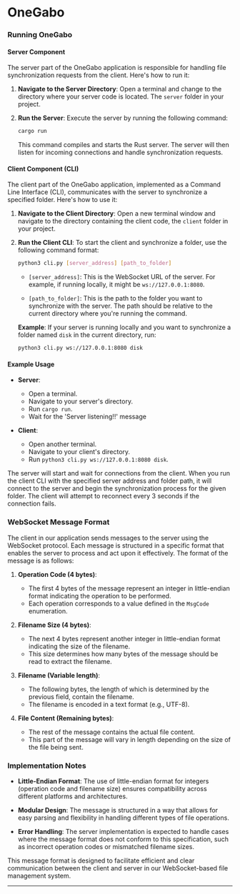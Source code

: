 # OneGabo
### Running OneGabo

#### Server Component

The server part of the OneGabo application is responsible for handling file synchronization requests from the client. Here's how to run it:

1. **Navigate to the Server Directory**: Open a terminal and change to the directory where your server code is located. The `server` folder in your project.

2. **Run the Server**: Execute the server by running the following command:

   ```bash
   cargo run
   ```

   This command compiles and starts the Rust server. The server will then listen for incoming connections and handle synchronization requests.

#### Client Component (CLI)

The client part of the OneGabo application, implemented as a Command Line Interface (CLI), communicates with the server to synchronize a specified folder. Here's how to use it:

1. **Navigate to the Client Directory**: Open a new terminal window and navigate to the directory containing the client code, the `client` folder in your project.

2. **Run the Client CLI**: To start the client and synchronize a folder, use the following command format:

   ```bash
   python3 cli.py [server_address] [path_to_folder]
   ```

   - `[server_address]`: This is the WebSocket URL of the server. For example, if running locally, it might be `ws://127.0.0.1:8080`.
   
   - `[path_to_folder]`: This is the path to the folder you want to synchronize with the server. The path should be relative to the current directory where you're running the command.

   **Example**:
   If your server is running locally and you want to synchronize a folder named `disk` in the current directory, run:

   ```bash
   python3 cli.py ws://127.0.0.1:8080 disk
   ```

#### Example Usage

- **Server**:
  - Open a terminal.
  - Navigate to your server's directory.
  - Run `cargo run`.
  - Wait for the 'Server listening!!' message

- **Client**:
  - Open another terminal.
  - Navigate to your client's directory.
  - Run `python3 cli.py ws://127.0.0.1:8080 disk`.

The server will start and wait for connections from the client. When you run the client CLI with the specified server address and folder path, it will connect to the server and begin the synchronization process for the given folder. The client will attempt to reconnect every 3 seconds if the connection fails.

### WebSocket Message Format

The client in our application sends messages to the server using the WebSocket protocol. Each message is structured in a specific format that enables the server to process and act upon it effectively. The format of the message is as follows:

1. **Operation Code (4 bytes)**:
   - The first 4 bytes of the message represent an integer in little-endian format indicating the operation to be performed.
   - Each operation corresponds to a value defined in the `MsgCode` enumeration.

2. **Filename Size (4 bytes)**:
   - The next 4 bytes represent another integer in little-endian format indicating the size of the filename.
   - This size determines how many bytes of the message should be read to extract the filename.

3. **Filename (Variable length)**:
   - The following bytes, the length of which is determined by the previous field, contain the filename.
   - The filename is encoded in a text format (e.g., UTF-8).

4. **File Content (Remaining bytes)**:
   - The rest of the message contains the actual file content.
   - This part of the message will vary in length depending on the size of the file being sent.

### Implementation Notes

- **Little-Endian Format**: The use of little-endian format for integers (operation code and filename size) ensures compatibility across different platforms and architectures.

- **Modular Design**: The message is structured in a way that allows for easy parsing and flexibility in handling different types of file operations.

- **Error Handling**: The server implementation is expected to handle cases where the message format does not conform to this specification, such as incorrect operation codes or mismatched filename sizes.

This message format is designed to facilitate efficient and clear communication between the client and server in our WebSocket-based file management system. 

---

